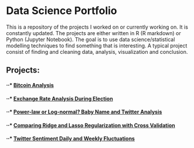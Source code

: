 # Data Science Portfolio

This is a repository of the projects I worked on or currently working on. It is constantly updated. The projects are either written in R (R markdown) or Python (Jupyter Notebook). The goal is to use data science/statistical modelling techniques to find something that is interesting. A typical project consist of finding and cleaning data, analysis, visualization and conclusion.

## Projects:

  #### ⋅⋅* [Bitcoin Analysis](https://github.com/alexhuang1117/Data-Science-Portfolio/blob/master/Bitcoin_Analysis/Bitcoin_Analysis.md)
    
    
  #### ⋅⋅* [Exchange Rate Analysis During Election](https://github.com/alexhuang1117/Data-Science-Portfolio/blob/master/FX_Analysis_During_Election/main.ipynb)
  
  #### ⋅⋅* [Power-law or Log-normal? Baby Name and Twitter Analysis](https://github.com/alexhuang1117/Data-Science-Portfolio/blob/master/Power_Law_vs_Lognormal_US_Babynames/Power_Law_vs_Lognormal_US_Babynames.Rmd)
  
  #### ⋅⋅* [Comparing Ridge and Lasso Regularization with Cross Validation](https://github.com/alexhuang1117/Data-Science-Portfolio/blob/master/Ridge_Lasso_CV_Comparison/main.ipynb)
  
  #### ⋅⋅* [Twitter Sentiment Daily and Weekly Fluctuations](https://github.com/alexhuang1117/Data-Science-Portfolio/blob/master/Twitter_Sentiement_Analysis/Twitter_sentiment_Analysis.md)
  
  
